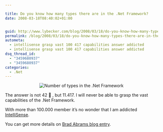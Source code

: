 ```yaml
---

title: Do you know how many types there are in the .Net Framework?
date: 2008-03-18T08:40:02+01:00


guid: http://www.lybecker.com/blog/2008/03/18/do-you-know-how-many-types-there-are-in-the-net-framework/
permalink: /blog/2008/03/18/do-you-know-how-many-types-there-are-in-the-net-framework/
autometa:
  - intellisense grasp vast 100 417 capabilities answer addicted
  - intellisense grasp vast 100 417 capabilities answer addicted
dsq_thread_id:
  - "3459680937"
  - "3459680937"
categories:
  - .Net
---
```

<p style="text-align: center">
  <img src="http://www.lybecker.com/blog/wp-content/typesindotnetframework.png" alt="Number of types in the .Net Framework" />
</p>

The answer is not 42 🙂 , but 11.417. I will never be able to grasp the vast capabilities of the .Net Framework.

With more than 100.000 member it’s no wonder that I am addicted [IntelliSense](http://en.wikipedia.org/wiki/IntelliSense "Wikipedia on IntelliSense").

You can get more details on [Brad Abrams blog entry](http://blogs.msdn.com/brada/archive/2008/03/17/number-of-types-in-the-net-framework.aspx "Brad Abrams - Number of Types in the .NET Framework").
